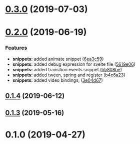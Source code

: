 <a name="0.3.0"></a>
# [0.3.0](https://github.com/fivethree-team/vscode-svelte-snippets/compare/v0.2.0...v0.3.0) (2019-07-03)



<a name="0.2.0"></a>
# [0.2.0](https://github.com/fivethree-team/vscode-svelte-snippets/compare/v0.1.3...v0.2.0) (2019-06-19)


### Features

* **snippets:** added animate snippet ([6ea3c59](https://github.com/fivethree-team/vscode-svelte-snippets/commit/6ea3c59))
* **snippets:** added debug expression for svelte file ([5619e06](https://github.com/fivethree-team/vscode-svelte-snippets/commit/5619e06))
* **snippets:** added transition events snippet ([bb808be](https://github.com/fivethree-team/vscode-svelte-snippets/commit/bb808be))
* **snippets:** added tween, spring and register ([b4c6a23](https://github.com/fivethree-team/vscode-svelte-snippets/commit/b4c6a23))
* **snippets:** added video bindings, ([3e04d67](https://github.com/fivethree-team/vscode-svelte-snippets/commit/3e04d67))



## [0.1.4](https://github.com/fivethree-team/vscode-svelte-snippets/compare/v0.1.3...v0.1.4) (2019-06-12)



<a name="0.1.3"></a>
## [0.1.3](https://github.com/fivethree-team/vscode-svelte-snippets/compare/v0.1.2...v0.1.3) (2019-05-16)



<a name="0.1.0"></a>
# 0.1.0 (2019-04-27)



